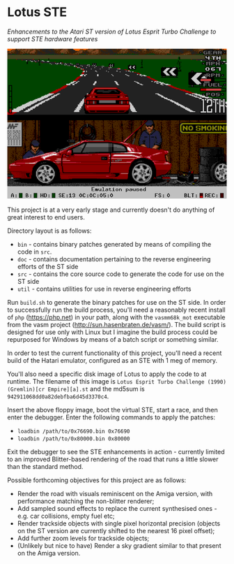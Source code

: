 # Lotus STE

_Enhancements to the Atari ST version of Lotus Esprit Turbo Challenge to support STE hardware features_

![Screenshot of current progress](https://github.com/jonathanopalise/lotus-ste/blob/master/screenshot.png)

This project is at a very early stage and currently doesn't do anything of great interest to end users.

Directory layout is as follows:

* `bin` - contains binary patches generated by means of compiling the code in `src`.
* `doc` - contains documentation pertaining to the reverse engineering efforts of the ST side
* `src` - contains the core source code to generate the code for use on the ST side
* `util` - contains utilities for use in reverse engineering efforts

Run `build.sh` to generate the binary patches for use on the ST side. In order to successfully run the build process, you'll need a reasonably recent install of `php` (https://php.net) in your path, along with the `vasmm68k_mot` executable from the vasm project (http://sun.hasenbraten.de/vasm/). The build script is designed for use only with Linux but I imagine the build process could be repurposed for Windows by means of a batch script or something similar.

In order to test the current functionality of this project, you'll need a recent build of the Hatari emulator, configured as an STE with 1 meg of memory.

You'll also need a specific disk image of Lotus to apply the code to at runtime. The filename of this image is `Lotus Esprit Turbo Challenge (1990)(Gremlin)[cr Empire][a].st` and the md5sum is `942911068dd0a82debfba6d45d3370c4`.

Insert the above floppy image, boot the virtual STE, start a race, and then enter the debugger. Enter the following commands to apply the patches:

* `loadbin /path/to/0x76690.bin 0x76690`
* `loadbin /path/to/0x80000.bin 0x80000`

Exit the debugger to see the STE enhancements in action - currently limited to an improved Blitter-based rendering of the road that runs a little slower than the standard method.

Possible forthcoming objectives for this project are as follows:

* Render the road with visuals reminiscent on the Amiga version, with performance matching the non-blitter renderer;
* Add sampled sound effects to replace the current synthesised ones - e.g. car collisions, empty fuel etc;
* Render trackside objects with single pixel horizontal precision (objects on the ST version are currently shifted to the nearest 16 pixel offset);
* Add further zoom levels for trackside objects;
* (Unlikely but nice to have) Render a sky gradient similar to that present on the Amiga version. 

